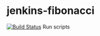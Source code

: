 # jenkins-fibonacci
[![Build Status](http://18.208.136.70/buildStatus/icon?job=fibonacci-pipeline)](http://18.208.136.70/job/fibonacci-pipeline/)
Run scripts

